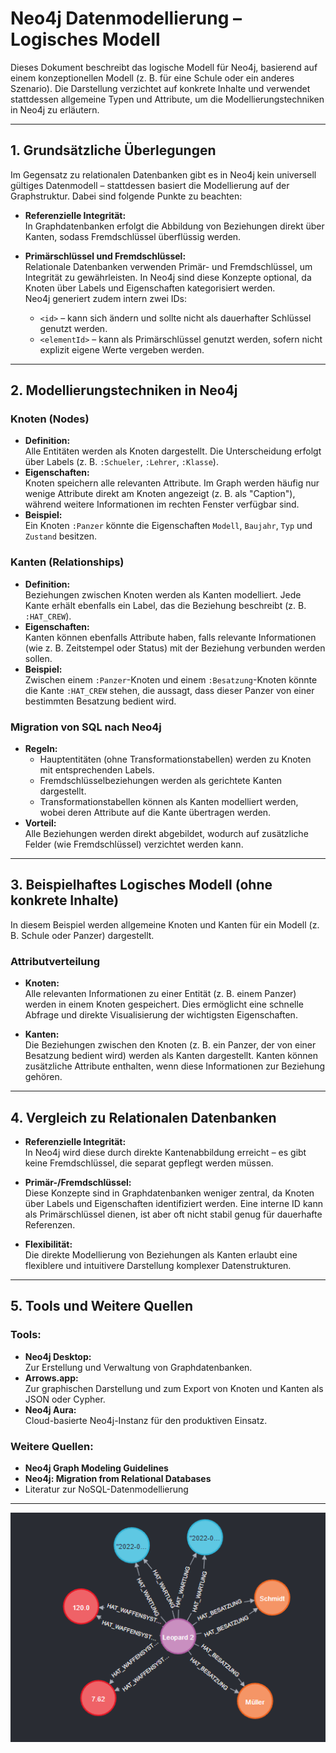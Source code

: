# Neo4j Datenmodellierung – Logisches Modell

Dieses Dokument beschreibt das logische Modell für Neo4j, basierend auf einem konzeptionellen Modell (z. B. für eine Schule oder ein anderes Szenario). Die Darstellung verzichtet auf konkrete Inhalte und verwendet stattdessen allgemeine Typen und Attribute, um die Modellierungstechniken in Neo4j zu erläutern.

---

## 1. Grundsätzliche Überlegungen

Im Gegensatz zu relationalen Datenbanken gibt es in Neo4j kein universell gültiges Datenmodell – stattdessen basiert die Modellierung auf der Graphstruktur. Dabei sind folgende Punkte zu beachten:

- **Referenzielle Integrität:**  
  In Graphdatenbanken erfolgt die Abbildung von Beziehungen direkt über Kanten, sodass Fremdschlüssel überflüssig werden.
  
- **Primärschlüssel und Fremdschlüssel:**  
  Relationale Datenbanken verwenden Primär- und Fremdschlüssel, um Integrität zu gewährleisten. In Neo4j sind diese Konzepte optional, da Knoten über Labels und Eigenschaften kategorisiert werden.  
  Neo4j generiert zudem intern zwei IDs:  
  - `<id>` – kann sich ändern und sollte nicht als dauerhafter Schlüssel genutzt werden.  
  - `<elementId>` – kann als Primärschlüssel genutzt werden, sofern nicht explizit eigene Werte vergeben werden.

---

## 2. Modellierungstechniken in Neo4j

### Knoten (Nodes)
- **Definition:**  
  Alle Entitäten werden als Knoten dargestellt. Die Unterscheidung erfolgt über Labels (z. B. `:Schueler`, `:Lehrer`, `:Klasse`).
- **Eigenschaften:**  
  Knoten speichern alle relevanten Attribute. Im Graph werden häufig nur wenige Attribute direkt am Knoten angezeigt (z. B. als "Caption"), während weitere Informationen im rechten Fenster verfügbar sind.
- **Beispiel:**  
  Ein Knoten `:Panzer` könnte die Eigenschaften `Modell`, `Baujahr`, `Typ` und `Zustand` besitzen.

### Kanten (Relationships)
- **Definition:**  
  Beziehungen zwischen Knoten werden als Kanten modelliert. Jede Kante erhält ebenfalls ein Label, das die Beziehung beschreibt (z. B. `:HAT_CREW`).
- **Eigenschaften:**  
  Kanten können ebenfalls Attribute haben, falls relevante Informationen (wie z. B. Zeitstempel oder Status) mit der Beziehung verbunden werden sollen.
- **Beispiel:**  
  Zwischen einem `:Panzer`-Knoten und einem `:Besatzung`-Knoten könnte die Kante `:HAT_CREW` stehen, die aussagt, dass dieser Panzer von einer bestimmten Besatzung bedient wird.

### Migration von SQL nach Neo4j
- **Regeln:**  
  - Hauptentitäten (ohne Transformationstabellen) werden zu Knoten mit entsprechenden Labels.  
  - Fremdschlüsselbeziehungen werden als gerichtete Kanten dargestellt.  
  - Transformationstabellen können als Kanten modelliert werden, wobei deren Attribute auf die Kante übertragen werden.
- **Vorteil:**  
  Alle Beziehungen werden direkt abgebildet, wodurch auf zusätzliche Felder (wie Fremdschlüssel) verzichtet werden kann.

---

## 3. Beispielhaftes Logisches Modell (ohne konkrete Inhalte)

In diesem Beispiel werden allgemeine Knoten und Kanten für ein Modell (z. B. Schule oder Panzer) dargestellt. 

### Attributverteilung
- **Knoten:**  
  Alle relevanten Informationen zu einer Entität (z. B. einem Panzer) werden in einem Knoten gespeichert. Dies ermöglicht eine schnelle Abfrage und direkte Visualisierung der wichtigsten Eigenschaften.

- **Kanten:**  
  Die Beziehungen zwischen den Knoten (z. B. ein Panzer, der von einer Besatzung bedient wird) werden als Kanten dargestellt. Kanten können zusätzliche Attribute enthalten, wenn diese Informationen zur Beziehung gehören.

---

## 4. Vergleich zu Relationalen Datenbanken

- **Referenzielle Integrität:**  
  In Neo4j wird diese durch direkte Kantenabbildung erreicht – es gibt keine Fremdschlüssel, die separat gepflegt werden müssen.

- **Primär-/Fremdschlüssel:**  
  Diese Konzepte sind in Graphdatenbanken weniger zentral, da Knoten über Labels und Eigenschaften identifiziert werden. Eine interne ID kann als Primärschlüssel dienen, ist aber oft nicht stabil genug für dauerhafte Referenzen.

- **Flexibilität:**  
  Die direkte Modellierung von Beziehungen als Kanten erlaubt eine flexiblere und intuitivere Darstellung komplexer Datenstrukturen.

---

## 5. Tools und Weitere Quellen

### Tools:
- **Neo4j Desktop:**  
  Zur Erstellung und Verwaltung von Graphdatenbanken.
- **Arrows.app:**  
  Zur graphischen Darstellung und zum Export von Knoten und Kanten als JSON oder Cypher.
- **Neo4j Aura:**  
  Cloud-basierte Neo4j-Instanz für den produktiven Einsatz.

### Weitere Quellen:
- **Neo4j Graph Modeling Guidelines**
- **Neo4j: Migration from Relational Databases**
- Literatur zur NoSQL-Datenmodellierung

---



![alt text](image-1.png)